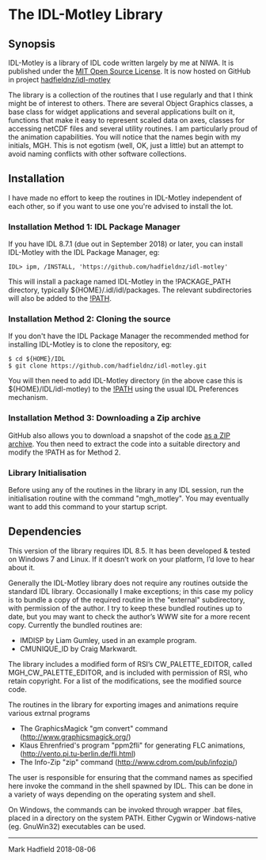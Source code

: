 # The IDL-Motley Library

## Synopsis

IDL-Motley is a library of IDL code written largely by me at NIWA. It is published under the
[MIT Open Source License](http://www.opensource.org/licenses/mit-license.php). It is now hosted on
GitHub in project [hadfieldnz/idl-motley](https://github.com/hadfieldnz/idl-motley)

The library is a collection of the routines that I use regularly and that I think might be of interest to others.
There are several Object Graphics classes, a base class for widget applications and several applications built
on it, functions that make it easy to represent scaled data on axes, classes for accessing netCDF files
and several utility routines. I am particularly proud of the animation capabilities. You will notice that the names
begin with my initials, MGH. This is not egotism
(well, OK, just a little) but an attempt to avoid naming conflicts with other software collections.

## Installation

I have made no effort to keep the routines in IDL-Motley independent of each other, so if you want to use one you're advised to
install the lot.

### Installation Method 1: IDL Package Manager

If you have IDL 8.7.1 (due out in September 2018) or later, you can install IDL-Motley with the IDL Package Manager, eg:

```
IDL> ipm, /INSTALL, 'https://github.com/hadfieldnz/idl-motley'
```

This will install a package named IDL-Motley in the !PACKAGE_PATH directory, typically ${HOME}/.idl/idl/packages.
The relevant subdirectories will also be added to the [!PATH](https://www.harrisgeospatial.com/docs/Managing_IDL_Paths.html).

### Installation Method 2: Cloning the source

If you don't have the IDL Package Manager the recommended method for installing IDL-Motley is to clone the repository, eg:

```
$ cd ${HOME}/IDL
$ git clone https://github.com/hadfieldnz/idl-motley.git
```

You will then need to add IDL-Motley directory (in the above case this is ${HOME}/IDL/idl-motley) to the [!PATH](https://www.harrisgeospatial.com/docs/Managing_IDL_Paths.html)
using the usual IDL Preferences mechanism.

### Installation Method 3: Downloading a Zip archive

GitHub also allows you to download a snapshot of the code [as a ZIP archive](https://github.com/hadfieldnz/idl-motley/archive/master.zip).
You then need to extract the code into a suitable directory and modify the !PATH as for Method 2.

### Library Initialisation

Before using any of the routines in the library in any IDL session, run the initialisation routine with the command "mgh_motley".
You may eventually want to add this command to your startup script.

## Dependencies

This version of the library requires IDL 8.5. It has been developed & tested on Windows 7 and Linux.
If it doesn’t work on your platform, I’d love to hear about it.

Generally the IDL-Motley library does not require any routines outside the standard IDL library. Occasionally I make exceptions; in
this case my policy is to bundle a copy of the required routine in the "external" subdirectory, with permission of the author.
I try to keep these bundled routines up to date, but you may want to check the author’s WWW site for a more recent copy.
Currently the bundled routines are:

* IMDISP by Liam Gumley, used in an example program.
* CMUNIQUE_ID by Craig Markwardt.

The library includes a modified form of RSI’s CW_PALETTE_EDITOR, called MGH_CW_PALETTE_EDITOR, and
is included with permission of RSI, who retain copyright. For a list of the modifications, see the modified source code.

The routines in the library for exporting images and animations require various
extrnal programs

* The GraphicsMagick "gm convert" command (http://www.graphicsmagick.org/)
* Klaus Ehrenfried's program "ppm2fli" for generating FLC animations, (http://vento.pi.tu-berlin.de/fli.html)
* The Info-Zip "zip" command (http://www.cdrom.com/pub/infozip/)

The user is responsible for ensuring that the command names as
specified here invoke the command in the shell spawned by
IDL. This can be done in a variety of ways depending on the
operating system and shell.

On Windows, the commands can be invoked through wrapper .bat files,
placed in a directory on the system PATH. Either Cygwin or Windows-native
(eg. GnuWin32) executables can be used.


________________________________________
Mark Hadfield 2018-08-06

